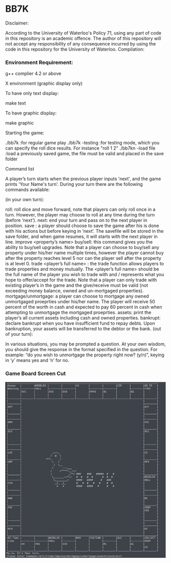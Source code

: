 # BB7K
Disclaimer:

According to the University of Waterloo's Policy 71, using any part of code in this repository is an academic offence. The author of this repository will not accept any responsibility of any consequence incurred by using the code in this repository for the University of Waterloo. Compilation:

### Environment Requirement:

g++ complier 4.2 or above

X environment (graphic display only)

To have only text display:

make text

To have graphic display:

make graphic

Starting the game:

./bb7k :for regular game play
./bb7k -testing :for testing mode, which you can specify the roll dice results. For instance "roll 1 2"
./bb7kn -load file :load a previously saved game, the file must be valid and placed in the save folder


Command list

A player’s turn starts when the previous player inputs 'next', and the game prints 'Your Name's turn'. During your turn there are the following commands available:

(in your own turn):

roll: roll dice and move forward, note that players can only roll once in a turn. However, the player may choose to roll at any time during the turn (before ‘next’).
next: end your turn and pass on to the next player in position.
save : a player should choose to save the game after his is done with his actions but before keying in ‘next’. The savefile will be stored in the save folder, and when game resumes, it will starts with the next player in line.
improve <property’s name> buy/sell: this command gives you the ability to buy/sell upgrades. Note that a player can choose to buy/sell any property under his/her name multiple times, however the player cannot buy after the property reaches level 5 nor can the player sell after the property is at level 0.
trade <player’s full name> : the trade function allows players to trade properties and money mutually. The <player’s full name> should be the full name of the player you wish to trade with and / represents what you hope to offer/accept for the trade. Note that a player can only trade with existing player’s in the game and the give/receive must be valid (not exceeding money balance, owned and un-mortgaged properties).
mortgage/unmortgage: a player can choose to mortgage any owned unmortgaged proeprties under his/her name. The player will receive 50 percent of the worth in cash and expected to pay 60 percent in cash when attempting to unmortgage the mortgaged proeprties.
assets: print the player’s all current assets including cash and owned properties.
bankrupt: declare bankrupt when you have insufficient fund to repay debts. Upon bankruption, your assets will be transferred to the debtor or the bank.
(out of your turn):

In various situations, you may be prompted a question. At your own wisdom, you should give the response in the format specified in the question. For example: “do you wish to unmortgage the property right now? (y/n)”, keying in ‘y’ means yes and ‘n’ for no.

### Game Board Screen Cut
![alt text](https://github.com/l45lu/BB7K/blob/master/gameboard_example.png)
